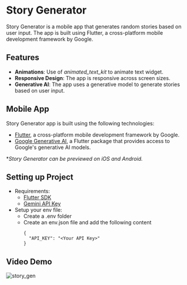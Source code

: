 # Story Generator
Story Generator is a mobile app that generates random stories based on user input. The app is built using Flutter, a cross-platform mobile development framework by Google.

## Features
- **Animations**: Use of *animated_text_kit* to animate text widget.
- **Responsive Design**: The app is responsive across screen sizes.
- **Generative AI**: The app uses a generative model to generate stories based on user input.

## Mobile App
Story Generator app is built using the following technologies:

- [Flutter](https://flutter.dev/), a cross-platform mobile development framework by Google.
- [Google Generative AI](https://pub.dev/packages/google_generative_ai), a Flutter package that provides access to Google's generative AI models.

**Story Generator can be previewed on iOS and Android.*

## Setting up Project
- Requirements: 
  - [Flutter SDK](https://flutter.dev/)
  - [Gemini API Key](https://aistudio.google.com/app/apikey)
- Setup your env file:
  - Create a .env folder
  - Create an env.json file and add the following content
    ```
    {
      "API_KEY": "<Your API Key>"
    }
    ```

## Video Demo
![story_gen](https://github.com/Lord-Chris/story-generator/assets/58702861/1d59b122-3c45-49c7-a122-4ec0f9c8c4fc)

